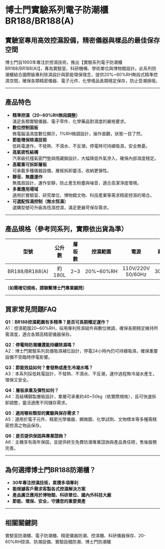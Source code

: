 # 博士門實驗系列電子防潮櫃 BR188/BR188(A)

## 實驗室專用高效控濕設備，精密儀器與樣品的最佳保存空間

博士門自1993年專注於控濕技術，推出【實驗系列電子防潮櫃BR188/BR188(A)】，專為實驗室、科研機構、學術單位與博物館設計。此系列防潮櫃結合國際級專利除濕設計與節能環保理念，提供20%~60%RH無段式精準控濕空間，確保各類精密儀器、電子元件、化學樣品長期穩定保存，防止受潮損壞。

---

## 產品特色

- **精準控濕（20~60%RH無段調整）**  
  滿足各類實驗儀器、電子零件、化學藥品對濕度的嚴格要求。
- **數位控制面板**  
  微電腦溫濕度數位顯示，1%RH微調設計，操作直觀，狀態一目了然。
- **節能環保除濕技術**  
  低耗電運作，不發熱、不滴水、不反潮，停電時可持續吸濕，安全無憂。
- **高氣密性結構**  
  汽車級抗撞氣密門墊與隱藏鎖設計，大幅降低外氣滲入，確保內部濕度穩定。
- **高載重可拆卸層板**  
  可承載多種儀器設備，層板拆卸靈活，收納更彈性。
- **靜音、無塵運作**  
  無風扇設計，運作安靜，防止產生粉塵與噪音，適合高潔淨度環境。
- **多重應用場域**  
  適用於實驗室、研究單位、博物館文物、科技產業等需求精密控濕的場合。
- **可選配恆濕控制（無水恆濕）**  
  選購型號可升級為恆濕控濕，滿足更嚴苛保存需求。

---

## 產品規格（參考同系列，實際依出貨為準）

| 型號         | 公升數 | 層板數 | 控濕範圍      | 電源            | 耗電量 | 外尺寸(mm)         | 內尺寸(mm)         |
|:------------:|:------:|:------:|:-------------:|:---------------:|:------:|:------------------:|:------------------:|
| BR188/BR188(A) | 約180L | 2~3    | 20%~60%RH      | 110V/220V 50/60Hz| 30~40W | W600×H900×D500     | W598×H795×D498     |

**（如需確切規格，請聯繫博士門專業顧問）**

---

## 買家常見問題FAQ

**Q1：BR188控濕範圍有多精準？是否可長期穩定運作？**  
A1：控濕範圍20~60%RH，採用專利除濕組件與數位微調，確保長期穩定維持所需濕度，適合各類高精密儀器保存。

**Q2：停電時防潮櫃還能持續除濕嗎？**  
A2：博士門實驗系列具備吸濕補位設計，停電24小時內仍可持續吸濕，確保重要設備不受臨時停電影響。

**Q3：節能效益如何？會發熱或產生冷凝水嗎？**  
A3：本系列採低耗電設計，不發熱、不滴水、不反潮，運作過程無冷凝水產生，環保又安全。

**Q4：層板承重及彈性如何？**  
A4：高結構鋼製層板設計，單層可承重約40~50kg（依實際規格），且可快速拆卸調整，靈活適應不同儲存需求。

**Q5：適用哪些類型的實驗與保存需求？**  
A5：適用於電子元件、精密光學儀器、顯微鏡、化學試劑、文物標本等多種需精密控濕之物品保存。

**Q6：是否提供保固與專業諮詢？**  
A6：主機享有兩年保固，並提供終生免費防潮專業諮詢與產品責任險，售後服務完善。

---

## 為何選擇博士門BR188防潮櫃？

- **30年專注控濕技術，累積多項專利**
- **能根據客戶需求客製各式控濕解決方案**
- **產品廣泛應用於博物館、科研單位、國內外科技大廠**
- **節能、環保、安全，守護您的重要資產**

---

## 相關關鍵詞
實驗室防潮櫃、電子防潮櫃、精密儀器防潮、控濕櫃、科研儀器保存、20-60%RH控濕、防潮設備、實驗設備防潮、博士門防潮櫃